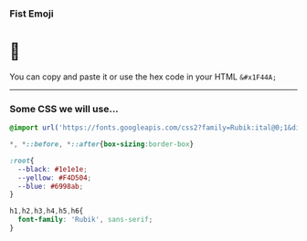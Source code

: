 ### Fist Emoji
# 👊 
You can copy and paste it or use the hex code in your HTML `&#x1F44A;`


___

### Some CSS we will use...

```css
@import url('https://fonts.googleapis.com/css2?family=Rubik:ital@0;1&display=swap');

*, *::before, *::after{box-sizing:border-box}

:root{
  --black: #1e1e1e;
  --yellow: #F4D504;
  --blue: #6998ab;
}

h1,h2,h3,h4,h5,h6{
  font-family: 'Rubik', sans-serif;
}

```
  
  